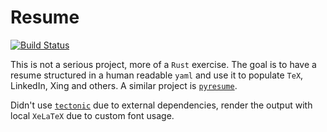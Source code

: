 # Resume

[![Build Status](https://travis-ci.org/dlalic/resume.svg?branch=master)](https://travis-ci.org/dlalic/resume)

This is not a serious project, more of a `Rust` exercise. The goal is to have a resume structured in a human readable `yaml` and use it to populate `TeX`, LinkedIn, Xing and others. A similar project is [`pyresume`](https://github.com/waynr/pyresume).

Didn't use [`tectonic`](https://github.com/tectonic-typesetting/tectonic/) due to external dependencies, render the output with local `XeLaTeX` due to custom font usage.